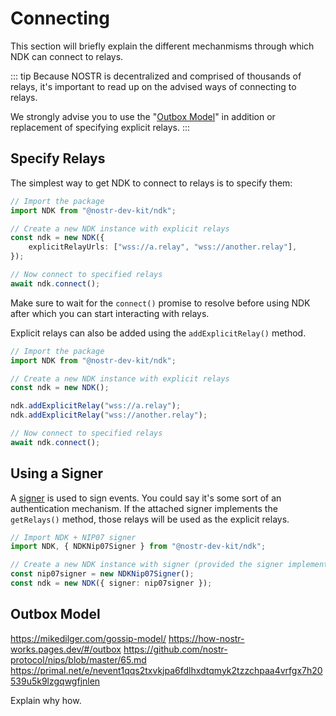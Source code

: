 # Connecting

This section will briefly explain the different mechanmisms through which NDK can connect to relays. 


::: tip
Because NOSTR is decentralized and comprised of thousands of relays, it's important to read up on the 
advised ways of connecting to relays.

We strongly advise you to use the "[Outbox Model](/core/fundamentals/connecting.html#outbox-model)" in addition or replacement of specifying explicit relays.
:::

## Specify Relays

The simplest way to get NDK to connect to relays is to specify them:

```ts
// Import the package
import NDK from "@nostr-dev-kit/ndk";

// Create a new NDK instance with explicit relays
const ndk = new NDK({
    explicitRelayUrls: ["wss://a.relay", "wss://another.relay"],
});

// Now connect to specified relays
await ndk.connect();
```

Make sure to wait for the `connect()` promise to resolve before using NDK after which
you can start interacting with relays.

Explicit relays can also be added using the `addExplicitRelay()` method.

```ts
// Import the package
import NDK from "@nostr-dev-kit/ndk";

// Create a new NDK instance with explicit relays
const ndk = new NDK();

ndk.addExplicitRelay("wss://a.relay");
ndk.addExplicitRelay("wss://another.relay");

// Now connect to specified relays
await ndk.connect();
```

## Using a Signer

A [signer](/core/getting-started/signers.html) is used to sign events. You could say it's some sort of an 
authentication mechanism. If the attached signer implements the `getRelays()` method, those relays will be used as 
the explicit relays.

```ts
// Import NDK + NIP07 signer
import NDK, { NDKNip07Signer } from "@nostr-dev-kit/ndk";

// Create a new NDK instance with signer (provided the signer implements the getRelays() method)
const nip07signer = new NDKNip07Signer();
const ndk = new NDK({ signer: nip07signer });
```

## Outbox Model

https://mikedilger.com/gossip-model/
https://how-nostr-works.pages.dev/#/outbox
https://github.com/nostr-protocol/nips/blob/master/65.md
https://primal.net/e/nevent1qqs2txvkjpa6fdlhxdtqmyk2tzzchpaa4vrfgx7h20539u5k9lzgqwgfjnlen

Explain why how.


